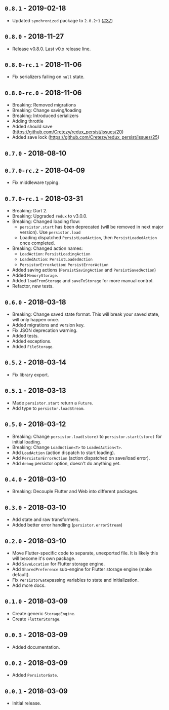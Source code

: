 ## `0.8.1` - 2019-02-18

* Updated `synchronized` package to `2.0.2+1` ([#37](https://github.com/Cretezy/redux_persist/issues/37))

## `0.8.0` - 2018-11-27

* Release v0.8.0. Last v0.x release line.

## `0.8.0-rc.1` - 2018-11-06

* Fix serializers failing on `null` state.

## `0.8.0-rc.0` - 2018-11-06

* Breaking: Removed migrations
* Breaking: Change saving/loading
* Breaking: Introduced serializers
* Adding throttle
* Added should save (https://github.com/Cretezy/redux_persist/issues/20)
* Added save lock (https://github.com/Cretezy/redux_persist/issues/25)

## `0.7.0` - 2018-08-10

## `0.7.0-rc.2` - 2018-04-09

* Fix middleware typing.

## `0.7.0-rc.1` - 2018-03-31

* Breaking: Dart 2.
* Breaking: Upgraded `redux` to v3.0.0.
* Breaking: Changed loading flow:
  * `persistor.start` has been deprecated (will be removed in next major version).
    Use `persistor.load`
  * Loading dispatched `PersistLoadAction`, then `PersistLoadedAction` once completed.
* Breaking: Changed action names:
  * `LoadAction`: `PersistLoadingAction`
  * `LoadedAction`: `PersistLoadedAction`
  * `PersistorErrorAction`: `PersistErrorAction`
* Added saving actions (`PersistSavingAction` and `PersistSavedAction`)
* Added `MemoryStorage`.
* Added `loadFromStorage` and `saveToStorage` for more manual control.
* Refactor, new tests.

## `0.6.0` - 2018-03-18

* Breaking: Change saved state format.
  This will break your saved state, will only happen once.
* Added migrations and version key.
* Fix JSON deprecation warning.
* Added tests.
* Added exceptions.
* Added `FileStorage`.

## `0.5.2` - 2018-03-14

* Fix library export.

## `0.5.1` - 2018-03-13

* Made `persistor.start` return a `Future`.
* Add type to `persistor.loadStream`.

## `0.5.0` - 2018-03-12

* Breaking: Change `persistor.load(store)` to
  `persistor.start(store)` for initial loading.
* Breaking: Change `LoadAction<T>` to `LoadedAction<T>`.
* Add `LoadAction` (action dispatch to start loading).
* Add `PersistorErrorAction` (action dispatched on save/load error).
* Add `debug` persistor option, doesn't do anything yet.

## `0.4.0` - 2018-03-10

* Breaking: Decouple Flutter and Web into different packages.

## `0.3.0` - 2018-03-10

* Add state and raw transformers.
* Added better error handling (`persistor.errorStream`)

## `0.2.0` - 2018-03-10

* Move Flutter-specific code to separate, unexported file.
  It is likely this will become it's own package.
* Add `SaveLocation` for Flutter storage engine.
* Add `SharedPreference` sub-engine for Flutter storage engine (make default).
* Fix `PersistorGate`passing variables to state and initialization.
* Add more docs.

## `0.1.0` - 2018-03-09

* Create generic `StorageEngine`.
* Create `FlutterStorage`.

## `0.0.3` - 2018-03-09

* Added documentation.

## `0.0.2` - 2018-03-09

* Added `PersistorGate`.

## `0.0.1` - 2018-03-09

* Initial release.

